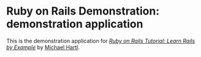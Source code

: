 # Ruby on Rails Demonstration: demonstration application

This is the demonstration application for
[*Ruby on Rails Tutorial: Learn Rails by Example*](http://railstutorial.org/) by [Michael Hartl](http://michaelhartl.com/).